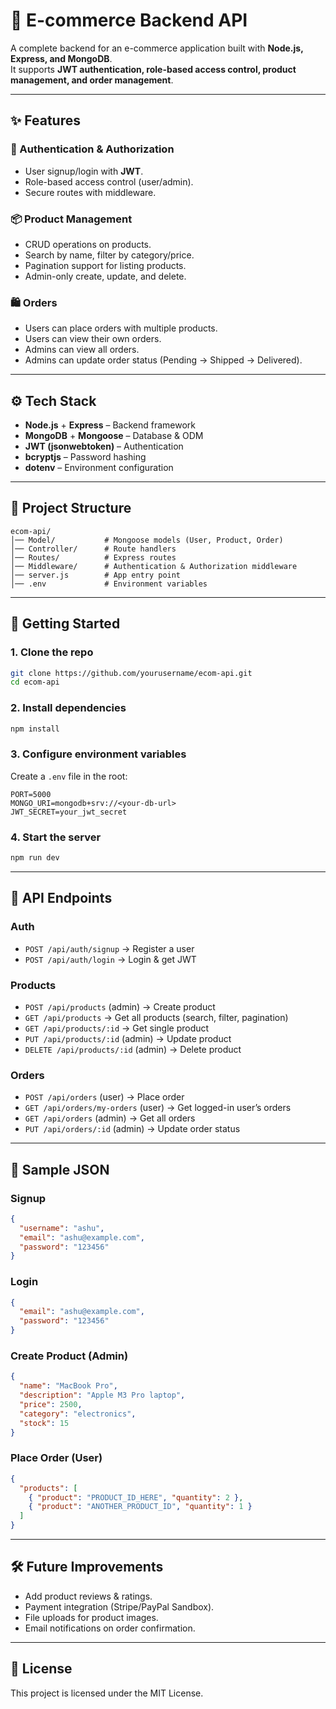 # 🛒 E-commerce Backend API

A complete backend for an e-commerce application built with **Node.js, Express, and MongoDB**.  
It supports **JWT authentication, role-based access control, product management, and order management**.

---

## ✨ Features

### 🔐 Authentication & Authorization
- User signup/login with **JWT**.
- Role-based access control (user/admin).
- Secure routes with middleware.

### 📦 Product Management
- CRUD operations on products.
- Search by name, filter by category/price.
- Pagination support for listing products.
- Admin-only create, update, and delete.

### 🛍️ Orders
- Users can place orders with multiple products.
- Users can view their own orders.
- Admins can view all orders.
- Admins can update order status (Pending → Shipped → Delivered).

---

## ⚙️ Tech Stack
- **Node.js** + **Express** – Backend framework
- **MongoDB** + **Mongoose** – Database & ODM
- **JWT (jsonwebtoken)** – Authentication
- **bcryptjs** – Password hashing
- **dotenv** – Environment configuration

---

## 📂 Project Structure
```
ecom-api/
│── Model/           # Mongoose models (User, Product, Order)
│── Controller/      # Route handlers
│── Routes/          # Express routes
│── Middleware/      # Authentication & Authorization middleware
│── server.js        # App entry point
│── .env             # Environment variables
```

---

## 🚀 Getting Started

### 1. Clone the repo
```bash
git clone https://github.com/yourusername/ecom-api.git
cd ecom-api
```

### 2. Install dependencies
```bash
npm install
```

### 3. Configure environment variables
Create a `.env` file in the root:

```env
PORT=5000
MONGO_URI=mongodb+srv://<your-db-url>
JWT_SECRET=your_jwt_secret
```

### 4. Start the server
```bash
npm run dev
```

---

## 📌 API Endpoints

### Auth
- `POST /api/auth/signup` → Register a user
- `POST /api/auth/login` → Login & get JWT

### Products
- `POST /api/products` (admin) → Create product
- `GET /api/products` → Get all products (search, filter, pagination)
- `GET /api/products/:id` → Get single product
- `PUT /api/products/:id` (admin) → Update product
- `DELETE /api/products/:id` (admin) → Delete product

### Orders
- `POST /api/orders` (user) → Place order
- `GET /api/orders/my-orders` (user) → Get logged-in user’s orders
- `GET /api/orders` (admin) → Get all orders
- `PUT /api/orders/:id` (admin) → Update order status

---

## 🧪 Sample JSON

### Signup
```json
{
  "username": "ashu",
  "email": "ashu@example.com",
  "password": "123456"
}
```

### Login
```json
{
  "email": "ashu@example.com",
  "password": "123456"
}
```

### Create Product (Admin)
```json
{
  "name": "MacBook Pro",
  "description": "Apple M3 Pro laptop",
  "price": 2500,
  "category": "electronics",
  "stock": 15
}
```

### Place Order (User)
```json
{
  "products": [
    { "product": "PRODUCT_ID_HERE", "quantity": 2 },
    { "product": "ANOTHER_PRODUCT_ID", "quantity": 1 }
  ]
}
```

---

## 🛠️ Future Improvements
- Add product reviews & ratings.
- Payment integration (Stripe/PayPal Sandbox).
- File uploads for product images.
- Email notifications on order confirmation.

---

## 📜 License
This project is licensed under the MIT License.
